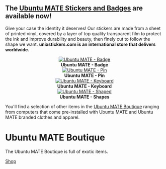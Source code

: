 <!-- 
.. title: Ubuntu MATE Stickers
.. slug: ubuntu-mate-stickers
.. date: 2015-09-14 12:01:09 UTC
.. tags: Ubuntu,MATE,Shop,Store,Boutique,Shirt,Polo,T-Shirt,Computer,Apparel,Stickers
.. link: https://ubuntu-mate.boutique/
.. description: Ubuntu MATE Stickers are available.
.. type: text
-->

## The [Ubuntu MATE Stickers and Badges](https://ubuntu-mate.boutique) are available now!

Give your case the identity it deserves! Our stickers are made from a sheet of 
printed vinyl, covered by a layer of top quality transparent film to protect 
the ink and improve durability and beauty, then finely cut to follow the shape 
we want. **unixstickers.com is an international store that delivers 
worldwide.**

<div class="row">
  <div class="col-lg-4">
    <div class="bs-component" align="center">
        <a href="http://www.unixstickers.com/tag/ubuntumate"><img class="centered" src="https://ubuntu-mate.boutique/gallery/unixstickers/Ubuntu-MATE-Badge.png" alt="Ubuntu MATE - Badge" /></a>
        <br />
        <b>Ubuntu MATE - Badge</b>
    </div>
  </div>
  <div class="col-lg-4">
    <div class="bs-component" align="center">
        <a href="http://www.unixstickers.com/tag/ubuntumate"><img class="centered" src="https://ubuntu-mate.boutique/gallery/unixstickers/Ubuntu-MATE-Pin.png" alt="Ubuntu MATE - Pin" /></a>
        <br />
        <b>Ubuntu MATE - Pin</b>
    </div>
  </div>
  <div class="col-lg-4">
    <div class="bs-component" align="center">
        <a href="http://www.unixstickers.com/tag/ubuntumate"><img class="centered" src="https://ubuntu-mate.boutique/gallery/unixstickers/Ubuntu-MATE-Keyboard.png" alt="Ubuntu MATE - Keyboard" /></a>
        <br />
        <b>Ubuntu MATE - Keyboard</b>
    </div>
  </div>
</div>

<div class="row">
  <div class="col-lg-12">
    <div class="bs-component" align="center">
        <a href="http://www.unixstickers.com/tag/ubuntumate"><img class="centered" src="https://ubuntu-mate.boutique/gallery/unixstickers/Ubuntu-MATE-Shaped.png" alt="Ubuntu MATE - Shaped" /></a>
        <br />
        <b>Ubuntu MATE - Shapes</b>
    </div>
  </div>
</div>

You'll find a selection of other items in the [Ubuntu MATE 
Boutique](https://ubuntu-mate.boutique) ranging from computers that come 
pre-installed with Ubuntu MATE and Ubuntu MATE branded clothes and apparel.

<div class="bs-component">
    <div class="jumbotron">
        <h1>Ubuntu MATE Boutique</h1>
        <p>The Ubuntu MATE Boutique is full of exotic items.</p>
        <a href="https://ubuntu-mate.boutique/" class="btn btn-primary btn-lg">Shop</a>
    </div>
</div>

